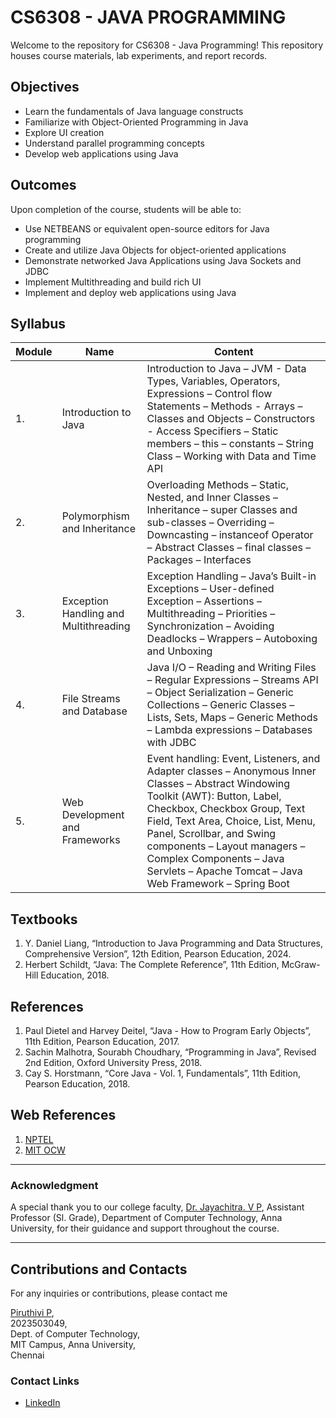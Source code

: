 # CS6308 - JAVA PROGRAMMING

Welcome to the repository for CS6308 - Java Programming! This repository houses course materials, lab experiments, and report records.

## Objectives

- Learn the fundamentals of Java language constructs
- Familiarize with Object-Oriented Programming in Java
- Explore UI creation
- Understand parallel programming concepts
- Develop web applications using Java

## Outcomes

Upon completion of the course, students will be able to:

- Use NETBEANS or equivalent open-source editors for Java programming
- Create and utilize Java Objects for object-oriented applications
- Demonstrate networked Java Applications using Java Sockets and JDBC
- Implement Multithreading and build rich UI
- Implement and deploy web applications using Java

## Syllabus

| Module | Name                                 | Content                                                                                                                                                                                           |
| ------ | ------------------------------------ | ------------------------------------------------------------------------------------------------------------------------------------------------------------------------------------------------- |
| 1.     | Introduction to Java       | Introduction to Java – JVM - Data Types, Variables, Operators, Expressions – Control flow Statements – Methods - Arrays – Classes and Objects – Constructors - Access Specifiers – Static members – this – constants – String Class – Working with Data and Time API                                                                                   |
| 2.    |  Polymorphism and Inheritance                 | Overloading Methods – Static, Nested, and Inner Classes – Inheritance – super Classes and sub-classes – Overriding – Downcasting – instanceof Operator – Abstract Classes – final classes – Packages – Interfaces                                |
| 3.   | Exception Handling and Multithreading                  | Exception Handling – Java’s Built-in Exceptions – User-defined Exception – Assertions – Multithreading – Priorities – Synchronization – Avoiding Deadlocks – Wrappers – Autoboxing and Unboxing |
| 4.   | File Streams and Database              | Java I/O – Reading and Writing Files – Regular Expressions – Streams API – Object Serialization – Generic Collections – Generic Classes – Lists, Sets, Maps – Generic Methods – Lambda expressions – Databases with JDBC                                                                                                                |
| 5.      |Web Development and Frameworks                      | Event handling: Event, Listeners, and Adapter classes – Anonymous Inner Classes – Abstract Windowing Toolkit (AWT): Button, Label, Checkbox, Checkbox Group, Text Field, Text Area, Choice, List, Menu, Panel, Scrollbar, and Swing components – Layout managers – Complex Components – Java Servlets – Apache Tomcat – Java Web Framework – Spring Boot                                                                                                                                                                         |


## Textbooks

1. Y. Daniel Liang, “Introduction to Java Programming and Data Structures, Comprehensive Version”, 12th Edition, Pearson Education, 2024.
2. Herbert Schildt, “Java: The Complete Reference”, 11th Edition, McGraw-Hill Education, 2018.


## References

1. Paul Dietel and Harvey Deitel, “Java - How to Program Early Objects”, 11th Edition, Pearson Education, 2017.
2. Sachin Malhotra, Sourabh Choudhary, “Programming in Java”, Revised 2nd Edition, Oxford University Press, 2018.
3. Cay S. Horstmann, “Core Java - Vol. 1, Fundamentals”, 11th Edition, Pearson Education, 2018.

## Web References

1. [NPTEL](https://nptel.ac.in/)
2. [MIT OCW](https://ocw.mit.edu/)

---

### Acknowledgment

A special thank you to our college faculty, [Dr. Jayachitra. V P](http://www.ct.mitindia.edu/dct/#/home/people/staffs/profile/67068), Assistant Professor (Sl. Grade), Department of Computer Technology, Anna University, for their guidance and support throughout the course.

---

## Contributions and Contacts

For any inquiries or contributions, please contact me

[Piruthivi P](mailto:vijaisuriam@gmail.com), <br>
2023503049, <br>
Dept. of Computer Technology, <br>
MIT Campus, Anna University, <br>
Chennai

### Contact Links

- [LinkedIn](https://www.linkedin.com/in/piruthivi-p-809934284/)

